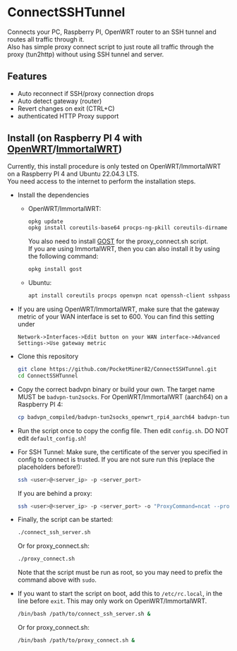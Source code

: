 # ConnectSSHTunnel
Connects your PC, Raspberry PI, OpenWRT router to an SSH tunnel and routes all traffic through it.<br>
Also has simple proxy connect script to just route all traffic through the proxy (tun2http) without using SSH tunnel and server.

## Features
* Auto reconnect if SSH/proxy connection drops
* Auto detect gateway (router)
* Revert changes on exit (CTRL+C)
* authenticated HTTP Proxy support

## Install (on Raspberry PI 4 with [OpenWRT](https://openwrt.org)/[ImmortalWRT](https://immortalwrt.org))
Currently, this install procedure is only tested on OpenWRT/ImmortalWRT on a Raspberry PI 4 and Ubuntu 22.04.3 LTS.<br>
You need access to the internet to perform the installation steps.

* Install the dependencies
  * OpenWRT/ImmortalWRT:
    ```bash
    opkg update
    opkg install coreutils-base64 procps-ng-pkill coreutils-dirname openvpn ncat openssh-client sshpass bash
    ```
    You also need to install [GOST](https://gost.run/en/) for the proxy_connect.sh script.<br>
    If you are using ImmortalWRT, then you can also install it by using the following command:
    ```bash
    opkg install gost
    ```
  * Ubuntu:
    ```bash
    apt install coreutils procps openvpn ncat openssh-client sshpass bash
    ```

* If you are using OpenWRT/ImmortalWRT, make sure that the gateway metric of your WAN interface is set to 600. You can find this setting under
  ```
  Network->Interfaces->Edit button on your WAN interface->Advanced Settings->Use gateway metric
  ```

* Clone this repository
  ```bash
  git clone https://github.com/PocketMiner82/ConnectSSHTunnel.git
  cd ConnectSSHTunnel
  ```

* Copy the correct badvpn binary or build your own. The target name MUST be `badvpn-tun2socks`. For OpenWRT/ImmortalWRT (aarch64) on a Raspberry PI 4:
  ```bash
  cp badvpn_compiled/badvpn-tun2socks_openwrt_rpi4_aarch64 badvpn-tun2socks
  ```

* Run the script once to copy the config file. Then edit `config.sh`. DO NOT edit `default_config.sh`!

* For SSH Tunnel: Make sure, the certificate of the server you specified in config to connect is trusted. If you are not sure run this (replace the placeholders before!):
  ```bash
  ssh <user>@<server_ip> -p <server_port>
  ```
  If you are behind a proxy:
  ```bash
  ssh <user>@<server_ip> -p <server_port> -o "ProxyCommand=ncat --proxy-type http --proxy <proxy_ip>:<proxy_port> --proxy-auth <proxy_user>:<proxy_password> %h %p"
  ```

* Finally, the script can be started:
  ```bash
  ./connect_ssh_server.sh
  ```
  Or for proxy_connect.sh:
  ```bash
  ./proxy_connect.sh
  ```
  Note that the script must be run as root, so you may need to prefix the command above with `sudo`.
* If you want to start the script on boot, add this to `/etc/rc.local`, in the line before `exit`. This may only work on OpenWRT/ImmortalWRT.
  ```bash
  /bin/bash /path/to/connect_ssh_server.sh &
  ```
  Or for proxy_connect.sh:
  ```bash
  /bin/bash /path/to/proxy_connect.sh &
  ```
